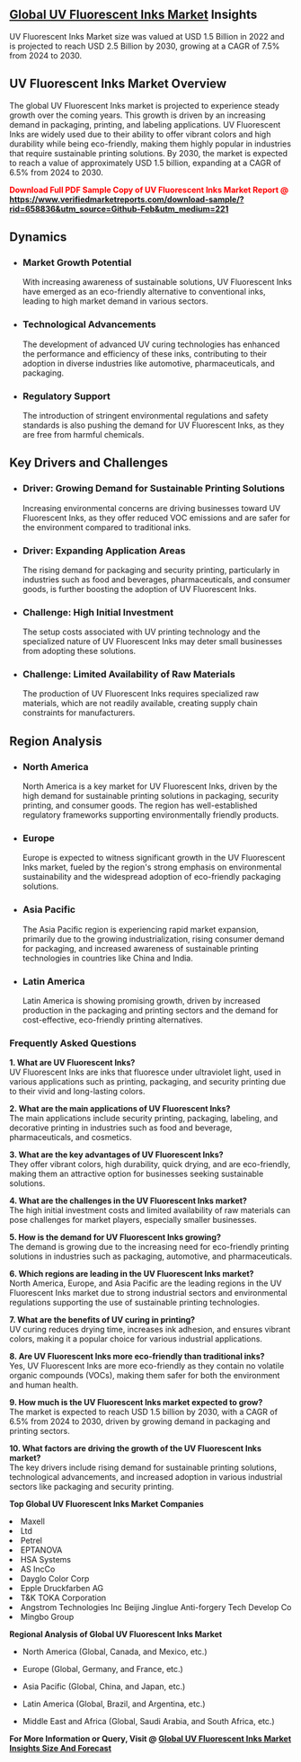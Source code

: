 <h2><a href="https://www.verifiedmarketreports.com/download-sample/?rid=658836&amp;utm_source=Github&amp;utm_medium=221" target="_blank">Global UV Fluorescent Inks Market</a> Insights</h2><p>UV Fluorescent Inks Market size was valued at USD 1.5 Billion in 2022 and is projected to reach USD 2.5 Billion by 2030, growing at a CAGR of 7.5% from 2024 to 2030.</p><p> <h2>UV Fluorescent Inks Market Overview</h2> <p>The global UV Fluorescent Inks market is projected to experience steady growth over the coming years. This growth is driven by an increasing demand in packaging, printing, and labeling applications. UV Fluorescent Inks are widely used due to their ability to offer vibrant colors and high durability while being eco-friendly, making them highly popular in industries that require sustainable printing solutions. By 2030, the market is expected to reach a value of approximately USD 1.5 billion, expanding at a CAGR of 6.5% from 2024 to 2030.</p> <p><strong><p><span class=""><span style="color: #ff0000;"><strong>Download Full PDF Sample Copy of UV Fluorescent Inks Market Report</strong> @ </span><a href="https://www.verifiedmarketreports.com/download-sample/?rid=658836&amp;utm_source=Github-Feb&amp;utm_medium=221" target="_blank">https://www.verifiedmarketreports.com/download-sample/?rid=658836&amp;utm_source=Github-Feb&amp;utm_medium=221</a></span></p></strong></p> <h2>Dynamics</h2> <ul> <li><h3>Market Growth Potential</h3> With increasing awareness of sustainable solutions, UV Fluorescent Inks have emerged as an eco-friendly alternative to conventional inks, leading to high market demand in various sectors.</li> <li><h3>Technological Advancements</h3> The development of advanced UV curing technologies has enhanced the performance and efficiency of these inks, contributing to their adoption in diverse industries like automotive, pharmaceuticals, and packaging.</li> <li><h3>Regulatory Support</h3> The introduction of stringent environmental regulations and safety standards is also pushing the demand for UV Fluorescent Inks, as they are free from harmful chemicals.</li> </ul> <h2>Key Drivers and Challenges</h2> <ul> <li><h3>Driver: Growing Demand for Sustainable Printing Solutions</h3> Increasing environmental concerns are driving businesses toward UV Fluorescent Inks, as they offer reduced VOC emissions and are safer for the environment compared to traditional inks.</li> <li><h3>Driver: Expanding Application Areas</h3> The rising demand for packaging and security printing, particularly in industries such as food and beverages, pharmaceuticals, and consumer goods, is further boosting the adoption of UV Fluorescent Inks.</li> <li><h3>Challenge: High Initial Investment</h3> The setup costs associated with UV printing technology and the specialized nature of UV Fluorescent Inks may deter small businesses from adopting these solutions.</li> <li><h3>Challenge: Limited Availability of Raw Materials</h3> The production of UV Fluorescent Inks requires specialized raw materials, which are not readily available, creating supply chain constraints for manufacturers.</li> </ul> <h2>Region Analysis</h2> <ul> <li><h3>North America</h3> North America is a key market for UV Fluorescent Inks, driven by the high demand for sustainable printing solutions in packaging, security printing, and consumer goods. The region has well-established regulatory frameworks supporting environmentally friendly products.</li> <li><h3>Europe</h3> Europe is expected to witness significant growth in the UV Fluorescent Inks market, fueled by the region's strong emphasis on environmental sustainability and the widespread adoption of eco-friendly packaging solutions.</li> <li><h3>Asia Pacific</h3> The Asia Pacific region is experiencing rapid market expansion, primarily due to the growing industrialization, rising consumer demand for packaging, and increased awareness of sustainable printing technologies in countries like China and India.</li> <li><h3>Latin America</h3> Latin America is showing promising growth, driven by increased production in the packaging and printing sectors and the demand for cost-effective, eco-friendly printing alternatives.</li> </ul> <h3>Frequently Asked Questions</h3> <p><strong>1. What are UV Fluorescent Inks?</strong><br> UV Fluorescent Inks are inks that fluoresce under ultraviolet light, used in various applications such as printing, packaging, and security printing due to their vivid and long-lasting colors.</p> <p><strong>2. What are the main applications of UV Fluorescent Inks?</strong><br> The main applications include security printing, packaging, labeling, and decorative printing in industries such as food and beverage, pharmaceuticals, and cosmetics.</p> <p><strong>3. What are the key advantages of UV Fluorescent Inks?</strong><br> They offer vibrant colors, high durability, quick drying, and are eco-friendly, making them an attractive option for businesses seeking sustainable solutions.</p> <p><strong>4. What are the challenges in the UV Fluorescent Inks market?</strong><br> The high initial investment costs and limited availability of raw materials can pose challenges for market players, especially smaller businesses.</p> <p><strong>5. How is the demand for UV Fluorescent Inks growing?</strong><br> The demand is growing due to the increasing need for eco-friendly printing solutions in industries such as packaging, automotive, and pharmaceuticals.</p> <p><strong>6. Which regions are leading in the UV Fluorescent Inks market?</strong><br> North America, Europe, and Asia Pacific are the leading regions in the UV Fluorescent Inks market due to strong industrial sectors and environmental regulations supporting the use of sustainable printing technologies.</p> <p><strong>7. What are the benefits of UV curing in printing?</strong><br> UV curing reduces drying time, increases ink adhesion, and ensures vibrant colors, making it a popular choice for various industrial applications.</p> <p><strong>8. Are UV Fluorescent Inks more eco-friendly than traditional inks?</strong><br> Yes, UV Fluorescent Inks are more eco-friendly as they contain no volatile organic compounds (VOCs), making them safer for both the environment and human health.</p> <p><strong>9. How much is the UV Fluorescent Inks market expected to grow?</strong><br> The market is expected to reach USD 1.5 billion by 2030, with a CAGR of 6.5% from 2024 to 2030, driven by growing demand in packaging and printing sectors.</p> <p><strong>10. What factors are driving the growth of the UV Fluorescent Inks market?</strong><br> The key drivers include rising demand for sustainable printing solutions, technological advancements, and increased adoption in various industrial sectors like packaging and security printing.</p> </p><p><strong>Top Global UV Fluorescent Inks Market Companies</strong></p><div data-test-id=""><p><li>Maxell</li><li>Ltd</li><li> Petrel</li><li> EPTANOVA</li><li> HSA Systems</li><li> AS IncCo</li><li> Dayglo Color Corp</li><li> Epple Druckfarben AG</li><li> T&K TOKA Corporation</li><li> Angstrom Technologies Inc Beijing Jinglue Anti-forgery Tech Develop Co</li><li> Mingbo Group</li></p><div><strong>Regional Analysis of&nbsp;Global UV Fluorescent Inks Market</strong></div><ul><li dir="ltr"><p dir="ltr">North America&nbsp;(Global, Canada, and Mexico, etc.)</p></li><li dir="ltr"><p dir="ltr">Europe (Global, Germany, and France, etc.)</p></li><li dir="ltr"><p dir="ltr">Asia Pacific&nbsp;(Global, China, and Japan, etc.)</p></li><li dir="ltr"><p dir="ltr">Latin America&nbsp;(Global, Brazil, and Argentina, etc.)</p></li><li dir="ltr">Middle East and Africa&nbsp;(Global, Saudi Arabia, and South Africa, etc.)</li></ul><p><strong>For More Information or Query, Visit @&nbsp;</strong><strong><a href="https://www.verifiedmarketreports.com/product/uv-fluorescent-inks-market/?utm_source=Github&amp;utm_medium=221" target="_blank">Global UV Fluorescent Inks Market Insights Size And Forecast</a></strong></p></div>
